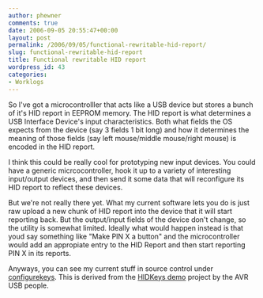 ```yaml
---
author: phewner
comments: true
date: 2006-09-05 20:55:47+00:00
layout: post
permalink: /2006/09/05/functional-rewritable-hid-report/
slug: functional-rewritable-hid-report
title: Functional rewritable HID report
wordpress_id: 43
categories:
- Worklogs
---
```


So I've got a microcontrolller that acts like a USB device but stores a bunch of it's HID report in EEPROM memory.  The HID report is what determines a USB Interface Device's input characteristics.  Both what fields the OS expects from the device (say 3 fields 1 bit long) and how it determines the meaning of those fields (say left mouse/middle mouse/right mouse) is encoded in the HID report.

I think this could be really cool for prototyping new input devices.  You could have a generic micrcocontroller, hook it up to a variety of interesting input/output devices, and then send it some data that will reconfigure its HID report to reflect these devices.

But we're not really there yet.  What my current software lets you do is just raw upload a new chunk of HID report into the device that it will start reporting back.  But the output/input fields of the device don't change, so the utility is somewhat limited.  Ideally what would happen instead is that youd say something like "Make PIN X a button" and the microcontroller would add an appropiate entry to the HID Report and then start reporting PIN X in its reports.

Anyways, you can see my current stuff in source control under [configurekeys](http://technofetish.net/repos/buffaloplay/configkeys/).  This is derived from the [HIDKeys demo](http://www.obdev.at/products/avrusb/hidkeys.html) project by the AVR USB people.
